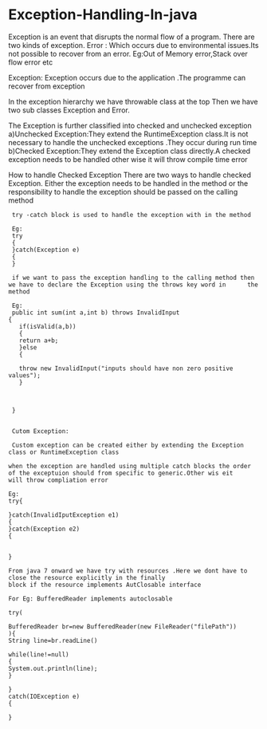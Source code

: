 # Exception-Handling-In-java

Exception is an event that disrupts the normal flow of a program.
There are two kinds of exception.
Error :
Which occurs due to environmental issues.Its not possible to recover from an error.
Eg:Out of Memory error,Stack over flow error etc

Exception:
Exception occurs due to the application .The programme can recover from exception

   In the exception hierarchy we have throwable class at the top
 Then we have two sub classes Exception and Error.
   
   The Exception is further classified into checked and unchecked exception
   a)Unchecked Exception:They extend the RuntimeException class.It  is not necessary to handle the 
    unchecked exceptions .They occur during run time
   b)Checked Exception:They extend the Exception class directly.A checked exception needs to be handled
   other wise it will throw compile time error
   
   
  How to handle Checked Exception
     There are two ways to handle checked Exception. Either the exception 
     needs to be handled in the method or the  responsibility to handle the exception 
     should be passed on the calling method
     
     try -catch block is used to handle the exception with in the method
     
     Eg:
     try 
     {
     }catch(Exception e)
     {
     }
     
     if we want to pass the exception handling to the calling method then we have to declare the Exception using the throws key word in      the method
     
     Eg:
     public int sum(int a,int b) throws InvalidInput
    { 
       if(isValid(a,b))
       {
       return a+b;
       }else
       {
       
       throw new InvalidInput("inputs should have non zero positive values");
       }
       
     
     
     }
     
     
     Cutom Exception:
     
     Custom exception can be created either by extending the Exception class or RuntimeException class
     
    when the exception are handled using multiple catch blocks the order of the exceptuion should from specific to generic.Other wis eit 
    will throw compliation error
    
    Eg:
    try{
    
    }catch(InvalidIputException e1)
    {
    }catch(Exception e2)
    {
    
    
    }
    
    From java 7 onward we have try with resources .Here we dont have to close the resource explicitly in the finally
    block if the resource implements AutClosable interface
    
    For Eg: BufferedReader implements autoclosable 
    
    try(
    
    BufferedReader br=new BufferedReader(new FileReader("filePath"))
    ){
    String line=br.readLine()
    
    while(line!=null)
    {
    System.out.println(line);
    }
    
    }
    catch(IOException e)
    {
    
    }
     
     
